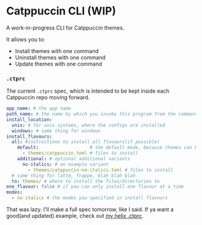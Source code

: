 # Catppuccin CLI (WIP)

A work-in-progress CLI for Catppuccin themes.

It allows you to:
- Install themes with one command
- Uninstall themes with one command
- Update themes with one command

### `.ctprc`
The current `.ctprc` spec, which is intended to be kept inside each Catppuccin repo moving forward.
```yaml
app_name: # the app name
path_name: # the name by which you invoke this program from the command line
install_location:
  unix: # for unix systems, where the configs are installed
  windows: # same thing for windows
install_flavours:
  all: #instructions to install all flavours(if possible)
    default:                   # the default mode, because themes can have "variants"
      - themes/catppuccin.toml # files to install
    additional: # optional additional variants
      no-italics: # an example variant
        - themes/catppuccin-no-italics.toml # files to install
  # same thing for latte, frappe, blah blah blah
  to: themes/ # where to install the files/directories to
one_flavour: false # if you can only install one flavour at a time
modes:
  - no-italics # the modes you specified in install flavours
```
That was lazy. I'll make a full spec tomorrow, like I said. If ya want a good(and updated) example, check out [my helix .ctprc](https://github.com/catppuccin/helix-new/blob/main/.ctprc).
